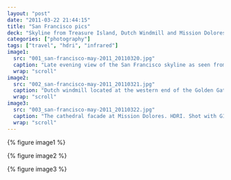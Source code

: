 ```yaml
---
layout: "post"
date: "2011-03-22 21:44:15"
title: "San Francisco pics"
deck: "Skyline from Treasure Island, Dutch Windmill and Mission Dolores"
categories: ["photography"]
tags: ["travel", "hdri", "infrared"]
image1:
  src: "001_san-francisco-may-2011_20110320.jpg"
  caption: "Late evening view of the San Francisco skyline as seen from Treasure Island."
  wrap: "scroll"
image2:
  src: "002_san-francisco-may-2011_20110321.jpg"
  caption: "Dutch windmill located at the western end of the Golden Gate Park. HDRI. Shot with G11 infrared conversion."
  wrap: "scroll"
image3:
  src: "003_san-francisco-may-2011_20110322.jpg"
  caption: "The cathedral facade at Mission Dolores. HDRI. Shot with G11 infrared conversion."
  wrap: "scroll"
---
```


{% figure image1 %}

{% figure image2 %}

{% figure image3 %}
